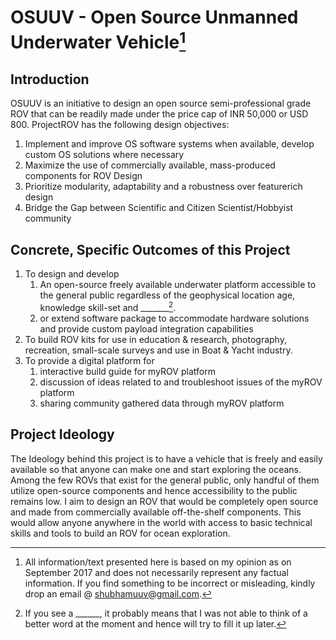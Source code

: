 # OSUUV - Open Source Unmanned Underwater Vehicle[^1]

## Introduction

OSUUV is an initiative to design an open source semi-professional grade ROV that can be readily made under the price cap of INR 50,000 or USD 800. ProjectROV has the following design objectives:

1. Implement and improve OS software systems when available, develop custom OS solutions where necessary
2. Maximize the use of commercially available, mass-produced components for ROV Design
3. Prioritize modularity, adaptability and a robustness over featurerich design 
4. Bridge the Gap between Scientific and Citizen Scientist/Hobbyist community

## Concrete, Specific Outcomes of this Project

1. To design and develop
   1. An open-source freely available underwater platform accessible to the general public regardless of the geophysical location age, knowledge skill-set and \_\_\_\_\_\_\_[^2].
   2. or extend software package to accommodate hardware solutions and provide custom payload integration capabilities
2. To build ROV kits for use in education & research, photography, recreation, small-scale surveys and use in Boat & Yacht industry.
3. To provide a digital platform for
   1. interactive build guide for myROV platform
   2. discussion of ideas related to and troubleshoot issues of the myROV platform
   3. sharing community gathered data through myROV platform

## Project Ideology

The Ideology behind this project is to have a vehicle that is freely and easily available so that anyone can make one and start exploring the oceans. Among the few ROVs that exist for the general public, only handful of them utilize open-source components and hence accessibility to the public remains low. I aim to design an ROV that would be completely open source and made from commercially available off-the-shelf components. This would allow anyone anywhere in the world with access to basic technical skills and tools to build an ROV for ocean exploration.

[^1]: All information/text presented here is based on my opinion as on September 2017 and does not necessarily represent any factual information. If you find something to be incorrect or misleading, kindly drop an email @ shubhamuuv@gmail.com.

[^2]: If you see a \_\_\_\_\_\_, it probably means that I was not able to think of a better word at the moment and hence will try to fill it up later.

